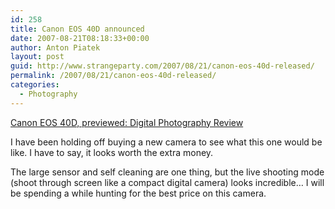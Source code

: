 ```yaml
---
id: 258
title: Canon EOS 40D announced
date: 2007-08-21T08:18:33+00:00
author: Anton Piatek
layout: post
guid: http://www.strangeparty.com/2007/08/21/canon-eos-40d-released/
permalink: /2007/08/21/canon-eos-40d-released/
categories:
  - Photography
---
```

[Canon EOS 40D, previewed: Digital Photography Review](http://www.dpreview.com/news/0708/07082010canoneos40d.asp)

I have been holding off buying a new camera to see what this one would be like. I have to say, it looks worth the extra money.

The large sensor and self cleaning are one thing, but the live shooting mode (shoot through screen like a compact digital camera) looks incredible&#8230; I will be spending a while hunting for the best price on this camera.
